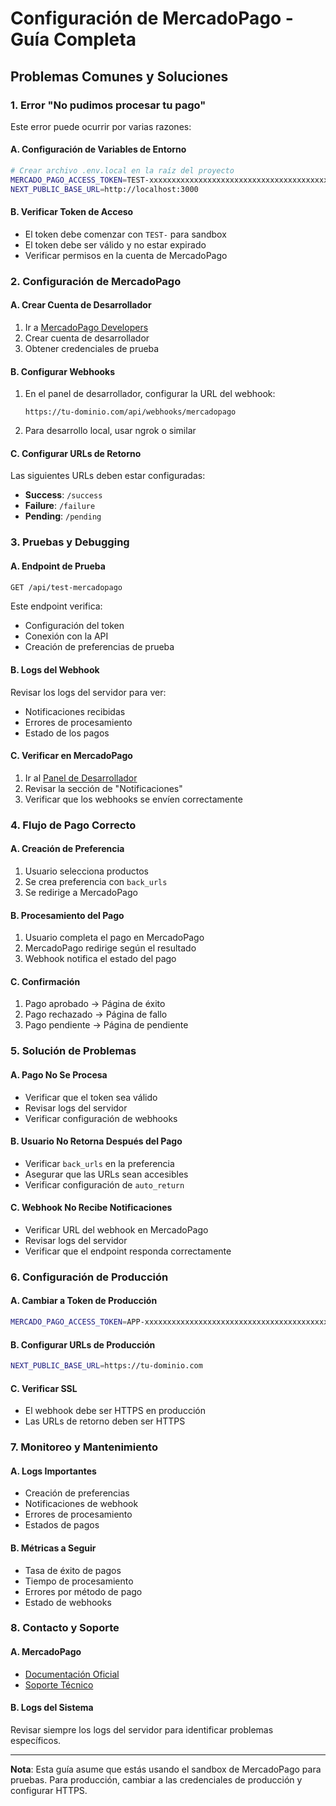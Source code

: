 # Configuración de MercadoPago - Guía Completa

## Problemas Comunes y Soluciones

### 1. Error "No pudimos procesar tu pago"

Este error puede ocurrir por varias razones:

#### A. Configuración de Variables de Entorno
```bash
# Crear archivo .env.local en la raíz del proyecto
MERCADO_PAGO_ACCESS_TOKEN=TEST-xxxxxxxxxxxxxxxxxxxxxxxxxxxxxxxxxxxxxxxxxxxxx
NEXT_PUBLIC_BASE_URL=http://localhost:3000
```

#### B. Verificar Token de Acceso
- El token debe comenzar con `TEST-` para sandbox
- El token debe ser válido y no estar expirado
- Verificar permisos en la cuenta de MercadoPago

### 2. Configuración de MercadoPago

#### A. Crear Cuenta de Desarrollador
1. Ir a [MercadoPago Developers](https://www.mercadopago.com.ar/developers)
2. Crear cuenta de desarrollador
3. Obtener credenciales de prueba

#### B. Configurar Webhooks
1. En el panel de desarrollador, configurar la URL del webhook:
   ```
   https://tu-dominio.com/api/webhooks/mercadopago
   ```
2. Para desarrollo local, usar ngrok o similar

#### C. Configurar URLs de Retorno
Las siguientes URLs deben estar configuradas:
- **Success**: `/success`
- **Failure**: `/failure`  
- **Pending**: `/pending`

### 3. Pruebas y Debugging

#### A. Endpoint de Prueba
```bash
GET /api/test-mercadopago
```
Este endpoint verifica:
- Configuración del token
- Conexión con la API
- Creación de preferencias de prueba

#### B. Logs del Webhook
Revisar los logs del servidor para ver:
- Notificaciones recibidas
- Errores de procesamiento
- Estado de los pagos

#### C. Verificar en MercadoPago
1. Ir al [Panel de Desarrollador](https://www.mercadopago.com.ar/developers/panel)
2. Revisar la sección de "Notificaciones"
3. Verificar que los webhooks se envíen correctamente

### 4. Flujo de Pago Correcto

#### A. Creación de Preferencia
1. Usuario selecciona productos
2. Se crea preferencia con `back_urls`
3. Se redirige a MercadoPago

#### B. Procesamiento del Pago
1. Usuario completa el pago en MercadoPago
2. MercadoPago redirige según el resultado
3. Webhook notifica el estado del pago

#### C. Confirmación
1. Pago aprobado → Página de éxito
2. Pago rechazado → Página de fallo
3. Pago pendiente → Página de pendiente

### 5. Solución de Problemas

#### A. Pago No Se Procesa
- Verificar que el token sea válido
- Revisar logs del servidor
- Verificar configuración de webhooks

#### B. Usuario No Retorna Después del Pago
- Verificar `back_urls` en la preferencia
- Asegurar que las URLs sean accesibles
- Verificar configuración de `auto_return`

#### C. Webhook No Recibe Notificaciones
- Verificar URL del webhook en MercadoPago
- Revisar logs del servidor
- Verificar que el endpoint responda correctamente

### 6. Configuración de Producción

#### A. Cambiar a Token de Producción
```bash
MERCADO_PAGO_ACCESS_TOKEN=APP-xxxxxxxxxxxxxxxxxxxxxxxxxxxxxxxxxxxxxxxxxxxxx
```

#### B. Configurar URLs de Producción
```bash
NEXT_PUBLIC_BASE_URL=https://tu-dominio.com
```

#### C. Verificar SSL
- El webhook debe ser HTTPS en producción
- Las URLs de retorno deben ser HTTPS

### 7. Monitoreo y Mantenimiento

#### A. Logs Importantes
- Creación de preferencias
- Notificaciones de webhook
- Errores de procesamiento
- Estados de pagos

#### B. Métricas a Seguir
- Tasa de éxito de pagos
- Tiempo de procesamiento
- Errores por método de pago
- Estado de webhooks

### 8. Contacto y Soporte

#### A. MercadoPago
- [Documentación Oficial](https://www.mercadopago.com.ar/developers)
- [Soporte Técnico](https://www.mercadopago.com.ar/developers/support)

#### B. Logs del Sistema
Revisar siempre los logs del servidor para identificar problemas específicos.

---

**Nota**: Esta guía asume que estás usando el sandbox de MercadoPago para pruebas. Para producción, cambiar a las credenciales de producción y configurar HTTPS.
